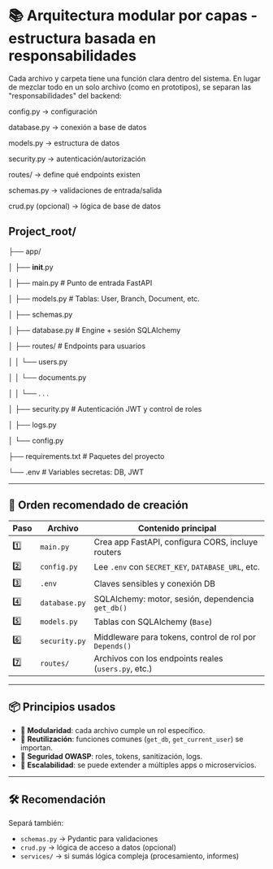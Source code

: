 # 📚 Arquitectura modular por capas - estructura basada en responsabilidades
Cada archivo y carpeta tiene una función clara dentro del sistema. En lugar de mezclar todo en un solo archivo (como en prototipos), se separan las "responsabilidades" del backend:

config.py → configuración

database.py → conexión a base de datos

models.py → estructura de datos

security.py → autenticación/autorización

routes/ → define qué endpoints existen

schemas.py → validaciones de entrada/salida

crud.py (opcional) → lógica de base de datos

## Project_root/

├── app/

│   ├── __init__.py

│   ├── main.py     # Punto de entrada FastAPI

│   ├── models.py   # Tablas: User, Branch, Document, etc.

│   ├── schemas.py

│   ├── database.py # Engine + sesión SQLAlchemy

│   ├── routes/     # Endpoints para usuarios

│   │   └── users.py

│   │   └── documents.py

│   │   └──  . . .

│   ├── security.py # Autenticación JWT y control de roles

│   ├── logs.py

│   └── config.py

├── requirements.txt # Paquetes del proyecto

└── .env # Variables secretas: DB, JWT


---

## 🧩 Orden recomendado de creación

| Paso | Archivo         | Contenido principal                                    |
|------|------------------|--------------------------------------------------------|
| 1️⃣   | `main.py`        | Crea app FastAPI, configura CORS, incluye routers     |
| 2️⃣   | `config.py`      | Lee `.env` con `SECRET_KEY`, `DATABASE_URL`, etc.     |
| 3️⃣   | `.env`           | Claves sensibles y conexión DB                        |
| 4️⃣   | `database.py`    | SQLAlchemy: motor, sesión, dependencia `get_db()`     |
| 5️⃣   | `models.py`      | Tablas con SQLAlchemy (`Base`)                        |
| 6️⃣   | `security.py`    | Middleware para tokens, control de rol por `Depends()`|
| 7️⃣   | `routes/`        | Archivos con los endpoints reales (`users.py`, etc.)  |

---

## 📦 Principios usados

- 🔹 **Modularidad**: cada archivo cumple un rol específico.
- 🔹 **Reutilización**: funciones comunes (`get_db`, `get_current_user`) se importan.
- 🔹 **Seguridad OWASP**: roles, tokens, sanitización, logs.
- 🔹 **Escalabilidad**: se puede extender a múltiples apps o microservicios.

---

## 🛠️ Recomendación

Separá también:

- `schemas.py` → Pydantic para validaciones
- `crud.py` → lógica de acceso a datos (opcional)
- `services/` → si sumás lógica compleja (procesamiento, informes)

